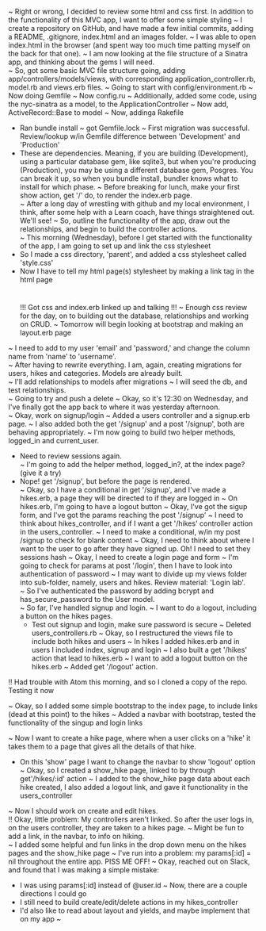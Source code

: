 ~ Right or wrong, I decided to review some html and css first.  In addition to the  functionality of this MVC app, I want to offer some simple styling
~ I create a repository on GitHub, and have made a few initial commits, adding a README, .gitignore, index.html and an images folder.
~ I was able to open index.html in the browser (and spent way too much time patting myself on the back for that one).
~ I am now looking at the file structure of a Sinatra app, and thinking about the gems I will need.  
~ So, got some basic MVC file structure going, adding app/controllers/models/views, with corresponding application_controller.rb, model.rb and views.erb files.
~ Going to start with config/environment.rb
~ Now doing Gemfile
~ Now config.ru
~ Additionally, added some code, using the nyc-sinatra as a model, to the ApplicationController
~ Now add, ActiveRecord::Base to model
~ Now, addinga Rakefile
  * Ran bundle install  ~ got Gemfile.lock
~ First migration was successful.  Review/lookup w/in Gemfile difference between 'Development' and 'Production'
  * These are dependencies. Meaning, if you are building (Development), using a particular database gem, like sqlite3, but when you're producing (Production), you may be using a different database gem, Posgres.  You can break it up, so when you bundle install, bundler knows what to install for which phase.
~ Before breaking for lunch, make your first show action, get '/' do, to render the index.erb page.  
~ After a long day of wrestling with github and my local environment, I think, after some help with a Learn coach, have things straightened out.  We'll see!
~ So, outline the functionality of the app, draw out the relationships, and begin to build the controller actions.  
~ This morning (Wednesday), before I get started with the functionality of the app, I am going to set up and link the css stylesheet
  * So I made a css directory, 'parent', and added a css stylesheet called 'style.css'
  * Now I have to tell my html page(s) stylesheet by making a link tag in the html page
    # <link rel="stylesheet" href="/style.css">
    !!! Got css and index.erb linked up and talking !!!
~ Enough css review for the day, on to building out the database, relationships and working on CRUD.
~ Tomorrow will begin looking at bootstrap and making an layout.erb page

~ I need to add to my user 'email' and 'password,' and change the column name from 'name' to 'username'.  
~ After having to rewrite everything.  I am, again, creating migrations for users, hikes and categories.  Models are already built.  
~ I'll add relationships to models after migrations
~ I will seed the db, and test relationships.  
~ Going to try and push a delete
~ Okay, so it's 12:30 on Wednesday, and I've finally got the app back to where it was yesterday afternoon.  
~ Okay, work on signup/login
~ Added a users controller and a signup.erb page.
~ I also added both the get '/signup' and a post '/signup', both are behaving appropriately.
~ I'm now going to build two helper methods, logged_in and current_user.
  * Need to review sessions again.  
~ I'm going to add the helper method, logged_in?, at the index page? (give it a try)  
  * Nope! get '/signup', but before the page is rendered.  
~ Okay, so I have a conditional in get '/signup', and I've made a hikes.erb, a page they will be directed to if they are logged in
~ On hikes.erb, I'm going to have a logout button
~ Okay, I've got the sigup form, and I've got the params reaching the post '/signup'
~ I need to think about hikes_controller, and if I want a get '/hikes' controller action in the users_controller.
~ I need to make a conditional, w/in my post /signup to check for blank content
~ Okay, I need to think about where I want to the user to go after they have signed up.  Oh!  I need to set they sessions hash
~ Okay, I need to create a login page and form
~ I'm going to check for params at post '/login', then I have to look into authentication of password
~ I may want to divide up my views folder into sub-folder, namely, users and hikes.  Review material: 'Login lab'.  
~ So I've authenticated the password by adding bcrypt and has_secure_password to the User model.  
~ So far, I've handled signup and login.
~ I want to do a logout, including a button on the hikes pages.
    * Test out signup and login, make sure password is secure
~ Deleted users_controllers.rb
~ Okay, so I restructured the views file to include both hikes and users
~ In hikes I added hikes.erb and in users I included index, signup and login
~ I also built a get '/hikes' action that lead to hikes.erb
~ I want to add a logout button on the hikes.erb
~ Added get '/logout' action.  

!! Had trouble with Atom this morning, and so I cloned a copy of the repo.  Testing it now

~ Okay, so I added some simple bootstrap to the index page, to include links (dead at this point) to the hikes
~ Added a navbar with bootstrap, tested the functionality of the singup and login links

~ Now I want to create a hike page, where when a user clicks on a 'hike' it takes them to a page that gives all the details of that hike.  
  * On this 'show' page I want to change the navbar to show 'logout' option
~ Okay, so I created a show_hike page, linked to by through get'/hikes/:id' action
~ I added to the show_hike page data about each hike created, I also added a logout link,  and gave it functionality in the users_controller

~ Now I should work on create and edit hikes.  
!! Okay, little problem: My controllers aren't linked.  So after the user logs in, on the users controller, they are taken to a hikes page.
~ Might be fun to add a link, in the navbar, to info on hiking.  
~ I added some helpful and fun links in the drop down menu on the hikes pages and the show_hike page
~ I've run into a problem: my params[:id] = nil throughout the entire app.  PISS ME OFF!
~ Okay, reached out on Slack, and found that I was making a simple mistake:
  * I was using params[:id] instead of @user.id
~ Now, there are a couple directions I could go
  * I still need to build create/edit/delete actions in my hikes_controller
  * I'd also like to read about layout and yields, and maybe implement that on my app
~ 

